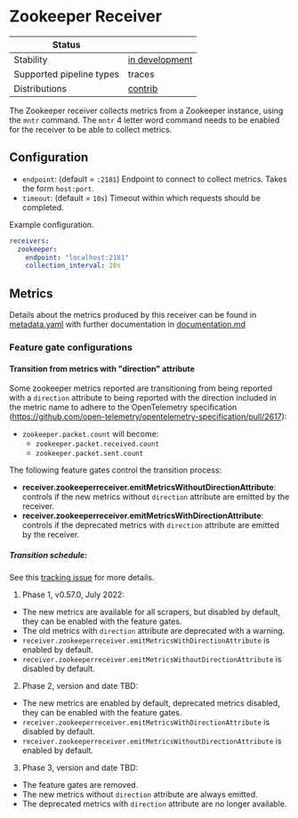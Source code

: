 # Zookeeper Receiver

| Status                   |                  |
| ------------------------ | ---------------- |
| Stability                | [in development] |
| Supported pipeline types | traces           |
| Distributions            | [contrib]        |

The Zookeeper receiver collects metrics from a Zookeeper instance, using the `mntr` command. The `mntr` 4 letter word command needs
to be enabled for the receiver to be able to collect metrics.

## Configuration

- `endpoint`: (default = `:2181`) Endpoint to connect to collect metrics. Takes the form `host:port`.
- `timeout`: (default = `10s`) Timeout within which requests should be completed.

Example configuration.

```yaml
receivers:
  zookeeper:
    endpoint: "localhost:2181"
    collection_interval: 20s
```

## Metrics

Details about the metrics produced by this receiver can be found in [metadata.yaml](./metadata.yaml) with further documentation in [documentation.md](./documentation.md)

### Feature gate configurations

#### Transition from metrics with "direction" attribute

Some zookeeper metrics reported are transitioning from being reported with
 a `direction` attribute to being reported with the
direction included in the metric name to adhere to the OpenTelemetry specification
(https://github.com/open-telemetry/opentelemetry-specification/pull/2617):

- `zookeeper.packet.count` will become:
  - `zookeeper.packet.received.count`
  - `zookeeper.packet.sent.count`

The following feature gates control the transition process:

- **receiver.zookeeperreceiver.emitMetricsWithoutDirectionAttribute**: controls if the new metrics without `direction` attribute are emitted by the receiver.
- **receiver.zookeeperreceiver.emitMetricsWithDirectionAttribute**: controls if the deprecated metrics with `direction` attribute are emitted by the receiver.

##### Transition schedule:

See this [tracking issue](https://github.com/open-telemetry/opentelemetry-collector-contrib/issues/11815) for more details.

1. Phase 1, v0.57.0, July 2022:

- The new metrics are available for all scrapers, but disabled by default, they can be enabled with the feature gates.
- The old metrics with `direction` attribute are deprecated with a warning.
- `receiver.zookeeperreceiver.emitMetricsWithDirectionAttribute` is enabled by default.
- `receiver.zookeeperreceiver.emitMetricsWithoutDirectionAttribute` is disabled by default.

2. Phase 2, version and date TBD:

- The new metrics are enabled by default, deprecated metrics disabled, they can be enabled with the feature gates.
- `receiver.zookeeperreceiver.emitMetricsWithDirectionAttribute` is disabled by default.
- `receiver.zookeeperreceiver.emitMetricsWithoutDirectionAttribute` is enabled by default.

3. Phase 3, version and date TBD:

- The feature gates are removed.
- The new metrics without `direction` attribute are always emitted.
- The deprecated metrics with `direction` attribute are no longer available.

[in development]: https://github.com/open-telemetry/opentelemetry-collector#in-development
[contrib]: https://github.com/open-telemetry/opentelemetry-collector-releases/tree/main/distributions/otelcol-contrib
